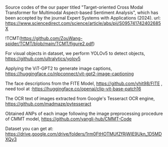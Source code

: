 Source codes of the our paper titled "Target-oriented Cross Modal Transformer for Multimodal Aspect-based Sentiment Analysis", which has been accepted by the journal Expert Systems with Applications (2024).  url: https://www.sciencedirect.com/science/article/abs/pii/S095741742402685X


!TCMT(https://github.com/ZouWang-spider/TCMT/blob/main/TCMT/figure2.pdf)

For visual objects in dataset, we perform YOLOv5 to detect objects, https://github.com/ultralytics/yolov5

Applying the ViT-GPT2 to generate image captions, https://huggingface.co/nlpconnect/vit-gpt2-image-captioning

The face descriptions from the FITE Model, https://github.com/yhit98/FITE , need tool at :https://huggingface.co/openai/clip-vit-base-patch16

The OCR text of images extracted from Google's Tesseract OCR engine, https://github.com/madmaze/pytesseract

Obtained ANPs of each image following the image preprocessing procedure of CMMT model, https://github.com/yangli-hub/CMMT-Code

Dataset you can get at: https://drive.google.com/drive/folders/1rm0FtHOTMUfZfRjWIE9Ukn_1D5MDXQy3


